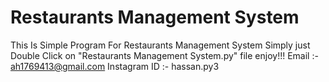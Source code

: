 # Restaurants Management System
 This Is Simple Program For Restaurants Management System
 Simply just Double Click on "Restaurants Management System.py" file enjoy!!!
 Email :- ah1769413@gmail.com
 Instagram ID :- hassan.py3
